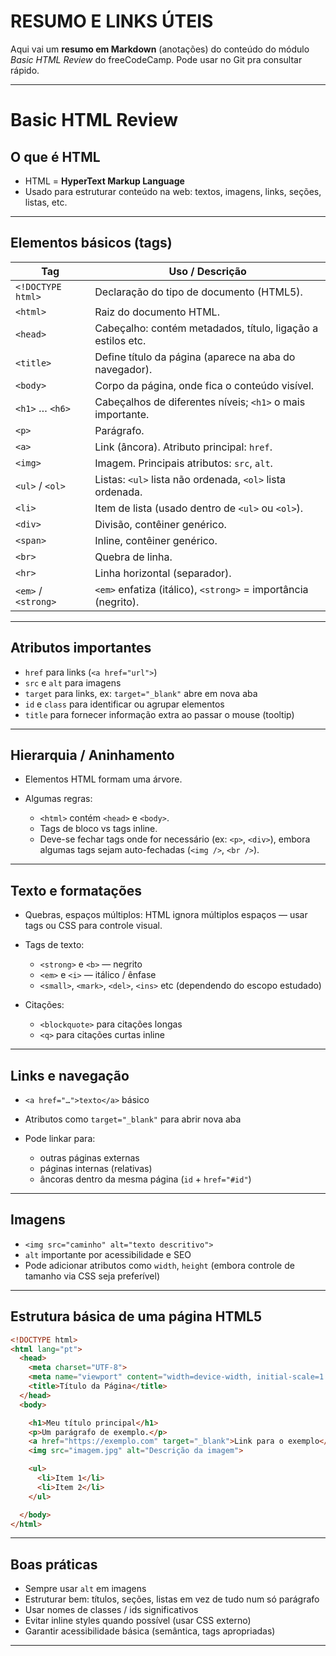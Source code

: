 # RESUMO E LINKS ÚTEIS

Aqui vai um **resumo em Markdown** (anotações) do conteúdo do módulo *Basic HTML Review* do freeCodeCamp. Pode usar no Git pra consultar rápido.

---

# Basic HTML Review

## O que é HTML

* HTML = **HyperText Markup Language**
* Usado para estruturar conteúdo na web: textos, imagens, links, seções, listas, etc.

---

## Elementos básicos (tags)

| Tag                 | Uso / Descrição                                                |
| ------------------- | -------------------------------------------------------------- |
| `<!DOCTYPE html>`   | Declaração do tipo de documento (HTML5).                       |
| `<html>`            | Raiz do documento HTML.                                        |
| `<head>`            | Cabeçalho: contém metadados, título, ligação a estilos etc.    |
| `<title>`           | Define título da página (aparece na aba do navegador).         |
| `<body>`            | Corpo da página, onde fica o conteúdo visível.                 |
| `<h1>` … `<h6>`     | Cabeçalhos de diferentes níveis; `<h1>` o mais importante.     |
| `<p>`               | Parágrafo.                                                     |
| `<a>`               | Link (âncora). Atributo principal: `href`.                     |
| `<img>`             | Imagem. Principais atributos: `src`, `alt`.                    |
| `<ul>` / `<ol>`     | Listas: `<ul>` lista não ordenada, `<ol>` lista ordenada.      |
| `<li>`              | Item de lista (usado dentro de `<ul>` ou `<ol>`).              |
| `<div>`             | Divisão, contêiner genérico.                                   |
| `<span>`            | Inline, contêiner genérico.                                    |
| `<br>`              | Quebra de linha.                                               |
| `<hr>`              | Linha horizontal (separador).                                  |
| `<em>` / `<strong>` | `<em>` enfatiza (itálico), `<strong>` = importância (negrito). |

---

## Atributos importantes

* `href` para links (`<a href="url">`)
* `src` e `alt` para imagens
* `target` para links, ex: `target="_blank"` abre em nova aba
* `id` e `class` para identificar ou agrupar elementos
* `title` para fornecer informação extra ao passar o mouse (tooltip)

---

## Hierarquia / Aninhamento

* Elementos HTML formam uma árvore.
* Algumas regras:

  * `<html>` contém `<head>` e `<body>`.
  * Tags de bloco vs tags inline.
  * Deve-se fechar tags onde for necessário (ex: `<p>`, `<div>`), embora algumas tags sejam auto-fechadas (`<img />`, `<br />`).

---

## Texto e formatações

* Quebras, espaços múltiplos: HTML ignora múltiplos espaços — usar tags ou CSS para controle visual.
* Tags de texto:

  * `<strong>` e `<b>` — negrito
  * `<em>` e `<i>` — itálico / ênfase
  * `<small>`, `<mark>`, `<del>`, `<ins>` etc (dependendo do escopo estudado)
* Citações:

  * `<blockquote>` para citações longas
  * `<q>` para citações curtas inline

---

## Links e navegação

* `<a href="…">texto</a>` básico
* Atributos como `target="_blank"` para abrir nova aba
* Pode linkar para:

  * outras páginas externas
  * páginas internas (relativas)
  * âncoras dentro da mesma página (`id` + `href="#id"`)

---

## Imagens

* `<img src="caminho" alt="texto descritivo">`
* `alt` importante por acessibilidade e SEO
* Pode adicionar atributos como `width`, `height` (embora controle de tamanho via CSS seja preferível)

---

## Estrutura básica de uma página HTML5

```html
<!DOCTYPE html>
<html lang="pt">
  <head>
    <meta charset="UTF-8">
    <meta name="viewport" content="width=device-width, initial-scale=1.0">
    <title>Título da Página</title>
  </head>
  <body>

    <h1>Meu título principal</h1>
    <p>Um parágrafo de exemplo.</p>
    <a href="https://exemplo.com" target="_blank">Link para o exemplo</a>
    <img src="imagem.jpg" alt="Descrição da imagem">

    <ul>
      <li>Item 1</li>
      <li>Item 2</li>
    </ul>

  </body>
</html>
```

---

## Boas práticas

* Sempre usar `alt` em imagens
* Estruturar bem: títulos, seções, listas em vez de tudo num só parágrafo
* Usar nomes de classes / ids significativos
* Evitar inline styles quando possível (usar CSS externo)
* Garantir acessibilidade básica (semântica, tags apropriadas)

---